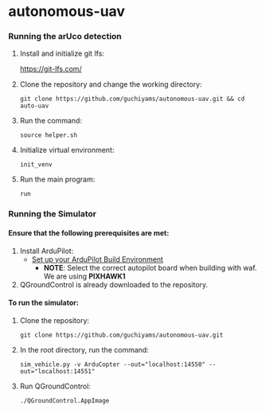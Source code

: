 # autonomous-uav

### Running the arUco detection
1. Install and initialize git lfs:

    https://git-lfs.com/
3. Clone the repository and change the working directory:

    `git clone https://github.com/guchiyams/autonomous-uav.git && cd auto-uav`
4. Run the command:

    `source helper.sh`
5. Initialize virtual environment:

    `init_venv`
6. Run the main program:

    `run`

### Running the Simulator
#### Ensure that the following prerequisites are met:
1. Install ArduPilot:
    - [Set up your ArduPilot Build Environment](https://ardupilot.org/dev/docs/building-setup-linux.html#building-setup-linux)
      - **NOTE**: Select the correct autopilot board when building with waf. We are using **PIXHAWK1**
2. QGroundControl is already downloaded to the repository.
#### To run the simulator:
1. Clone the repository: 

    `git clone https://github.com/guchiyams/autonomous-uav.git`

2. In the root directory, run the command:

    `sim_vehicle.py -v ArduCopter --out="localhost:14550" --out="localhost:14551"`
3. Run QGroundControl:

    `./QGroundControl.AppImage`
